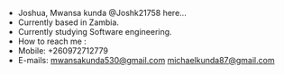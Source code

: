 -  Joshua, Mwansa kunda @Joshk21758 here...
-  Currently based in Zambia.
- Currently studying Software engineering.
- How to reach me :
- Mobile: +260972712779
- E-mails: mwansakunda530@gmail.com
           michaelkunda87@gmail.com

